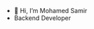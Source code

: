 - 👋 Hi, I’m Mohamed Samir
- Backend Developer

<!---
MoSamirz/MoSamirz is a ✨ special ✨ repository because its `README.md` (this file) appears on your GitHub profile.
You can click the Preview link to take a look at your changes.
--->
